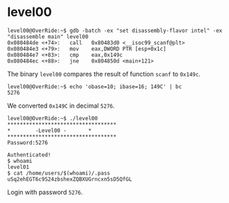 # level00

```assembly
level00@OverRide:~$ gdb -batch -ex "set disassembly-flavor intel" -ex "disassemble main" level00
0x080484de <+74>:	call   0x80483d0 <__isoc99_scanf@plt>
0x080484e3 <+79>:	mov    eax,DWORD PTR [esp+0x1c]
0x080484e7 <+83>:	cmp    eax,0x149c
0x080484ec <+88>:	jne    0x804850d <main+121>
```
The binary `level00` compares the result of function `scanf` to `0x149c`.

```
level00@OverRide:~$ echo 'obase=10; ibase=16; 149C' | bc
5276
```
We converted `0x149C` in decimal `5276`.

```
level00@OverRide:~$ ./level00
***********************************
* 	     -Level00 -		  *
***********************************
Password:5276

Authenticated!
$ whoami
level01
$ cat /home/users/$(whoami)/.pass
uSq2ehEGT6c9S24zbshexZQBXUGrncxn5sD5QfGL
```
Login with password `5276`.
